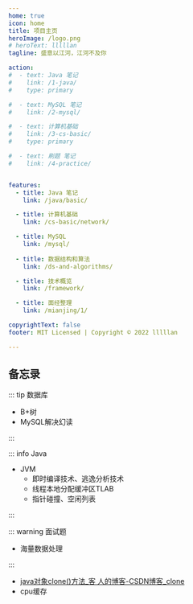 ```yaml
---
home: true
icon: home
title: 项目主页
heroImage: /logo.png
# heroText: lllllan
tagline: 盛意以江河，江河不及你

action:
#  - text: Java 笔记
#    link: /1-java/
#    type: primary

#  - text: MySQL 笔记
#    link: /2-mysql/

#  - text: 计算机基础
#    link: /3-cs-basic/
#    type: primary

#  - text: 刷题 笔记
#    link: /4-practice/


features:
  - title: Java 笔记
    link: /java/basic/

  - title: 计算机基础
    link: /cs-basic/network/

  - title: MySQL
    link: /mysql/
  
  - title: 数据结构和算法
    link: /ds-and-algorithms/

  - title: 技术概览
    link: /framework/

  - title: 面经整理
    link: /mianjing/1/

copyrightText: false
footer: MIT Licensed | Copyright © 2022 lllllan

---
```








## 备忘录

::: tip 数据库

- B+树
- MySQL解决幻读

:::



::: info Java

- JVM
    - 即时编译技术、逃逸分析技术
    - 线程本地分配缓冲区TLAB
    - 指针碰撞、空闲列表


:::



::: warning 面试题

- 海量数据处理

:::



- [java对象clone()方法_客 人的博客-CSDN博客_clone](https://blog.csdn.net/qq_33314107/article/details/80271963)
- cpu缓存
